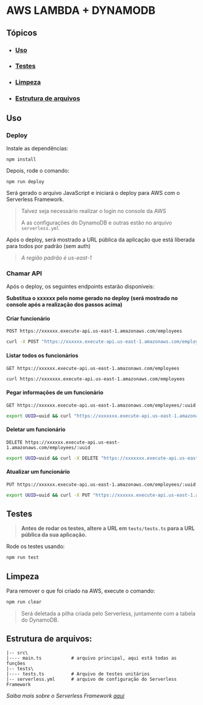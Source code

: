 # AWS LAMBDA + DYNAMODB

## Tópicos
  - ### [Uso](#uso-1)
  - ### [Testes](#testes-1)
  - ### [Limpeza](#limpeza-1)
  - ### [Estrutura de arquivos](#estrutura-de-arquivos-1)


## Uso

### Deploy

Instale as dependências:

```
npm install
```

Depois, rode o comando:

```
npm run deploy
```

Será gerado o arquivo JavaScript e iniciará o deploy para AWS com o Serverless Framework.

> Talvez seja necessário realizar o login no console da AWS
> 
> A as configurações do DynamoDB e outras estão no arquivo `serverless.yml`

Após o deploy, será mostrado a URL pública da aplicação que está liberada para todos por padrão (sem auth)

> _A região padrão é us-east-1_

### Chamar API

Após o deploy, os seguintes endpoints estarão disponíveis:

__Substitua o xxxxxx pelo nome gerado no deploy (será mostrado no console após a realização dos passos acima)__

#### Criar funcionário

`POST https://xxxxxx.execute-api.us-east-1.amazonaws.com/employees`

```bash
curl -X POST "https://xxxxxx.execute-api.us-east-1.amazonaws.com/employees" -H "Content-Type: application/json" --data-raw '{"id": 1, "name": "Nome", "age": 0, "role": "admin"}'
```

#### Listar todos os funcionários

`GET https://xxxxxx.execute-api.us-east-1.amazonaws.com/employees`

```bash
curl https://xxxxxxx.execute-api.us-east-1.amazonaws.com/employees
```

#### Pegar informações de um funcionário

`GET https://xxxxxx.execute-api.us-east-1.amazonaws.com/employees/:uuid`

```bash
export UUID=uuid && curl "https://xxxxxxx.execute-api.us-east-1.amazonaws.com/employees/$UUID" && unset UUID
```

#### Deletar um funcionário

`DELETE https://xxxxxx.execute-api.us-east-1.amazonaws.com/employees/:uuid`

```bash
export UUID=uuid && curl -X DELETE "https://xxxxxxx.execute-api.us-east-1.amazonaws.com/employees/$UUID" && unset UUID
```

#### Atualizar um funcionário

`PUT https://xxxxxx.execute-api.us-east-1.amazonaws.com/employees/:uuid`

```bash
export UUID=uuid && curl -X PUT "https://xxxxxx.execute-api.us-east-1.amazonaws.com/employees/$UUID" -H 'Content-Type: application/json' --data-raw '{"id": 2, "name": "Nome2", "age": 1, "role": "admin2"}' && unset UUID
```

## Testes

> **Antes de rodar os testes, altere a URL em `tests/tests.ts` para a URL pública da sua aplicação.**

Rode os testes usando:

```bash
npm run test
```

## Limpeza

Para remover o que foi criado na AWS, execute o comando:

```bash
npm run clear
```

> Será deletada a pilha criada pelo Serverless, juntamente com a tabela do DynamoDB.


## Estrutura de arquivos:

```
|-- src\
|---- main.ts           # arquivo principal, aqui está todas as funções
|-- tests\
|---- tests.ts          # Arquivo de testes unitários
|-- serverless.yml      # arquivo de configuração do Serverless Framework
```

_Saiba mais sobre o Serverless Framework [aqui](https://www.serverless.com/framework/docs/getting-started)_

